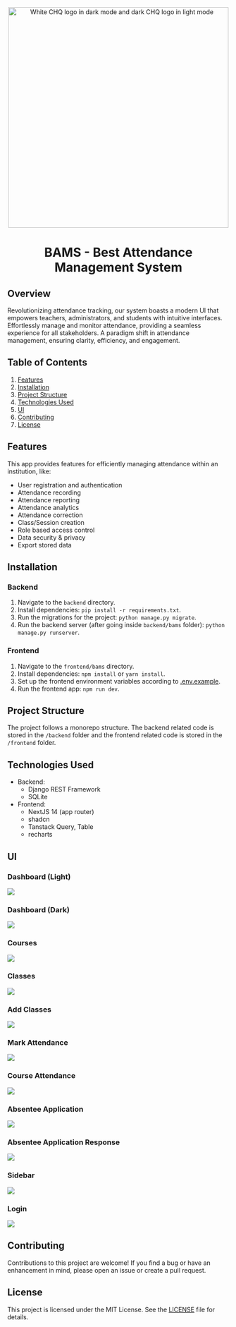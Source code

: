 <div align="center">
    <picture>
        <source media="(prefers-color-scheme: dark)" srcset="/frontend/bams/public/logo-light.svg">
        <img alt="White CHQ logo in dark mode and dark CHQ logo in light mode" src="/frontend/bams/public/logo.svg" width="500">
    </picture>
    <h1>BAMS - Best Attendance Management System</h1>
</div>

## Overview
Revolutionizing attendance tracking, our system boasts a modern UI that empowers teachers, administrators, and students with intuitive interfaces. Effortlessly manage and monitor attendance, providing a seamless experience for all stakeholders. A paradigm shift in attendance management, ensuring clarity, efficiency, and engagement.


## Table of Contents

1. [Features](#features)
2. [Installation](#installation)
3. [Project Structure](#project-structure)
4. [Technologies Used](#technologies-used)
5. [UI](#ui)
6. [Contributing](#contributing)
7. [License](#license)

## Features

This app provides features for efficiently managing attendance within an institution, like:

- User registration and authentication
- Attendance recording
- Attendance reporting
- Attendance analytics
- Attendance correction
- Class/Session creation
- Role based access control
- Data security & privacy
- Export stored data

## Installation

### Backend

1. Navigate to the `backend` directory.
2. Install dependencies: `pip install -r requirements.txt`.
3. Run the migrations for the project: `python manage.py migrate`.
3. Run the backend server (after going inside `backend/bams` folder): `python manage.py runserver`.

### Frontend

1. Navigate to the `frontend/bams` directory.
2. Install dependencies: `npm install` or `yarn install`.
3. Set up the frontend environment variables according to [.env.example](`/frontend/bams/.env.example`).
4. Run the frontend app: `npm run dev`.

## Project Structure

The project follows a monorepo structure. The backend related code is stored in the `/backend` folder and the frontend related code is stored in the `/frontend` folder.

## Technologies Used
- Backend:
    - Django REST Framework
    - SQLite
- Frontend:
    - NextJS 14 (app router)
    - shadcn
    - Tanstack Query, Table
    - recharts

## UI

### Dashboard (Light)
<img src="UI/dashboard-light.png">

### Dashboard (Dark)
<img src="UI/dashboard.png">

### Courses
<img src="UI/courses.png">

### Classes
<img src="UI/classes.png">

### Add Classes
<img src="UI/add-class.png">

### Mark Attendance
<img src="UI/mark-attendance.png">

### Course Attendance
<img src="UI/course-students.png">

### Absentee Application
<img src="UI/absentee-application.png">

### Absentee Application Response
<img src="UI/absentee-application-response.png">

### Sidebar
<img src="UI/sidebar.png">

### Login
<img src="UI/login.png">

## Contributing
Contributions to this project are welcome! If you find a bug or have an enhancement in mind, please open an issue or create a pull request.

## License
This project is licensed under the MIT License. See the [LICENSE](/LICENSE) file for details.
